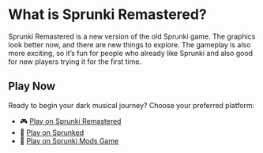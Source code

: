 # What is Sprunki Remastered?
Sprunki Remastered is a new version of the old Sprunki game. The graphics look better now, and there are new things to explore. The gameplay is also more exciting, so it’s fun for people who already like Sprunki and also good for new players trying it for the first time.


## Play Now
Ready to begin your dark musical journey? Choose your preferred platform:
- 🎮 [Play on Sprunki Remastered](https://sprunki-remastered.online/)
- 🎵 [Play on Sprunked](https://sprunkedgame.online/)
- 🎹 [Play on Sprunki Mods Game](https://sprunkigame.online/)
